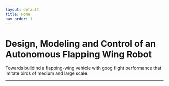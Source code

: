 ```yaml
---
layout: default
title: Home
nav_order: 1
---
```

# **Design, Modeling and Control of an Autonomous Flapping Wing Robot**
Towards buildind a flapping-wing vehicle with goog flight performance that imitate birds of medium and large scale.

---


